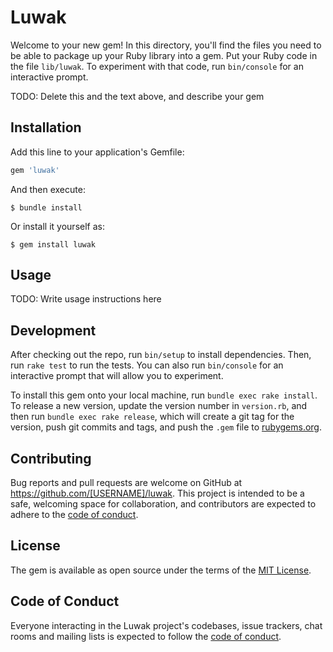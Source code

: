 # Luwak

Welcome to your new gem! In this directory, you'll find the files you need to be able to package up your Ruby library into a gem. Put your Ruby code in the file `lib/luwak`. To experiment with that code, run `bin/console` for an interactive prompt.

TODO: Delete this and the text above, and describe your gem

## Installation

Add this line to your application's Gemfile:

```ruby
gem 'luwak'
```

And then execute:

    $ bundle install

Or install it yourself as:

    $ gem install luwak

## Usage

TODO: Write usage instructions here

## Development

After checking out the repo, run `bin/setup` to install dependencies. Then, run `rake test` to run the tests. You can also run `bin/console` for an interactive prompt that will allow you to experiment.

To install this gem onto your local machine, run `bundle exec rake install`. To release a new version, update the version number in `version.rb`, and then run `bundle exec rake release`, which will create a git tag for the version, push git commits and tags, and push the `.gem` file to [rubygems.org](https://rubygems.org).

## Contributing

Bug reports and pull requests are welcome on GitHub at https://github.com/[USERNAME]/luwak. This project is intended to be a safe, welcoming space for collaboration, and contributors are expected to adhere to the [code of conduct](https://github.com/[USERNAME]/luwak/blob/master/CODE_OF_CONDUCT.md).


## License

The gem is available as open source under the terms of the [MIT License](https://opensource.org/licenses/MIT).

## Code of Conduct

Everyone interacting in the Luwak project's codebases, issue trackers, chat rooms and mailing lists is expected to follow the [code of conduct](https://github.com/[USERNAME]/luwak/blob/master/CODE_OF_CONDUCT.md).
